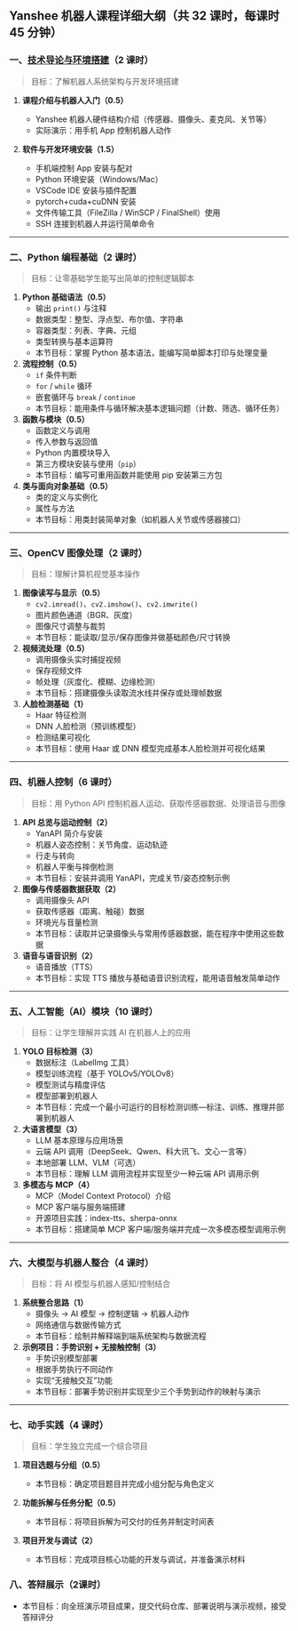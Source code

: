 ## **Yanshee 机器人课程详细大纲（共 32 课时，每课时 45 分钟）**


### **一、[技术导论与环境搭建](./lesson/01_dev_env.md)（2 课时）**
> 目标：了解机器人系统架构与开发环境搭建

1. **课程介绍与机器人入门（0.5）**
   - Yanshee 机器人硬件结构介绍（传感器、摄像头、麦克风、关节等）
   - 实际演示：用手机 App 控制机器人动作
   
2. **软件与开发环境安装（1.5）**
   - 手机端控制 App 安装与配对 
   - Python 环境安装（Windows/Mac）
   - VSCode IDE 安装与插件配置
   - pytorch+cuda+cuDNN 安装
   - 文件传输工具（FileZilla / WinSCP / FinalShell）使用
   - SSH 连接到机器人并运行简单命令

------

### **二、Python 编程基础（2 课时）**

> 目标：让零基础学生能写出简单的控制逻辑脚本

1. **Python 基础语法（0.5）**
   - 输出 `print()` 与注释
   - 数据类型：整型、浮点型、布尔值、字符串
   - 容器类型：列表、字典、元组
   - 类型转换与基本运算符
   - 本节目标：掌握 Python 基本语法，能编写简单脚本打印与处理变量
2. **流程控制（0.5）**
   - `if` 条件判断
   - `for` / `while` 循环
   - 嵌套循环与 `break` / `continue`
   - 本节目标：能用条件与循环解决基本逻辑问题（计数、筛选、循环任务）
3. **函数与模块（0.5）**
   - 函数定义与调用
   - 传入参数与返回值
   - Python 内置模块导入
   - 第三方模块安装与使用（`pip`）
   - 本节目标：编写可重用函数并能使用 pip 安装第三方包
4. **类与面向对象基础（0.5）**
   - 类的定义与实例化
   - 属性与方法
   - 本节目标：用类封装简单对象（如机器人关节或传感器接口）

------

### **三、OpenCV 图像处理（2 课时）**

> 目标：理解计算机视觉基本操作

1. **图像读写与显示（0.5）**
   - `cv2.imread()`、`cv2.imshow()`、`cv2.imwrite()`
   - 图片颜色通道（BGR、灰度）
   - 图像尺寸调整与裁剪
   - 本节目标：能读取/显示/保存图像并做基础颜色/尺寸转换
2. **视频流处理（0.5）**
   - 调用摄像头实时捕捉视频
   - 保存视频文件
   - 帧处理（灰度化、模糊、边缘检测）
   - 本节目标：搭建摄像头读取流水线并保存或处理帧数据
3. **人脸检测基础（1）**
   - Haar 特征检测
   - DNN 人脸检测（预训练模型）
   - 检测结果可视化
   - 本节目标：使用 Haar 或 DNN 模型完成基本人脸检测并可视化结果

------

### **四、机器人控制（6 课时）**

> 目标：用 Python API 控制机器人运动、获取传感器数据、处理语音与图像

1. **API 总览与运动控制（2）**
   - YanAPI 简介与安装
   - 机器人姿态控制：关节角度、运动轨迹
   - 行走与转向
   - 机器人平衡与摔倒检测
   - 本节目标：安装并调用 YanAPI，完成关节/姿态控制示例
2. **图像与传感器数据获取（2）**
   - 调用摄像头 API
   - 获取传感器（距离、触碰）数据
   - 环境光与音量检测
   - 本节目标：读取并记录摄像头与常用传感器数据，能在程序中使用这些数据
3. **语音与语音识别（2）**
   - 语音播放（TTS）
   - 本节目标：实现 TTS 播放与基础语音识别流程，能用语音触发简单动作

------

### **五、人工智能（AI）模块（10 课时）**

> 目标：让学生理解并实践 AI 在机器人上的应用

1. **YOLO 目标检测（3）**
   - 数据标注（LabelImg 工具）
   - 模型训练流程（基于 YOLOv5/YOLOv8）
   - 模型测试与精度评估
   - 模型部署到机器人
   - 本节目标：完成一个最小可运行的目标检测训练—标注、训练、推理并部署到机器人
2. **大语言模型（3）**
   - LLM 基本原理与应用场景
   - 云端 API 调用（DeepSeek、Qwen、科大讯飞、文心一言等）
   - 本地部署 LLM、VLM（可选）
   - 本节目标：理解 LLM 调用流程并实现至少一种云端 API 调用示例
3. **多模态与 MCP（4）**
   - MCP（Model Context Protocol）介绍
   - MCP 客户端与服务端搭建
   - 开源项目实践：index-tts、sherpa-onnx
   - 本节目标：搭建简单 MCP 客户端/服务端并完成一次多模态模型调用示例

------

### **六、大模型与机器人整合（4 课时）**

> 目标：将 AI 模型与机器人感知/控制结合

1. **系统整合思路（1）**
   - 摄像头 → AI 模型 → 控制逻辑 → 机器人动作
   - 网络通信与数据传输方式
   - 本节目标：绘制并解释端到端系统架构与数据流程
2. **示例项目：手势识别 + 无接触控制（3）**
   - 手势识别模型部署
   - 根据手势执行不同动作
   - 实现“无接触交互”功能
   - 本节目标：部署手势识别并实现至少三个手势到动作的映射与演示

------

### **七、动手实践（4 课时）**

> 目标：学生独立完成一个综合项目

1. **项目选题与分组（0.5）**
    - 本节目标：确定项目题目并完成小组分配与角色定义

2. **功能拆解与任务分配（0.5）**
    - 本节目标：将项目拆解为可交付的任务并制定时间表

3. **项目开发与调试（2）**

    - 本节目标：完成项目核心功能的开发与调试，并准备演示材料
   



### 八、答辩展示（2课时）
 - 本节目标：向全班演示项目成果，提交代码仓库、部署说明与演示视频，接受答辩评分

